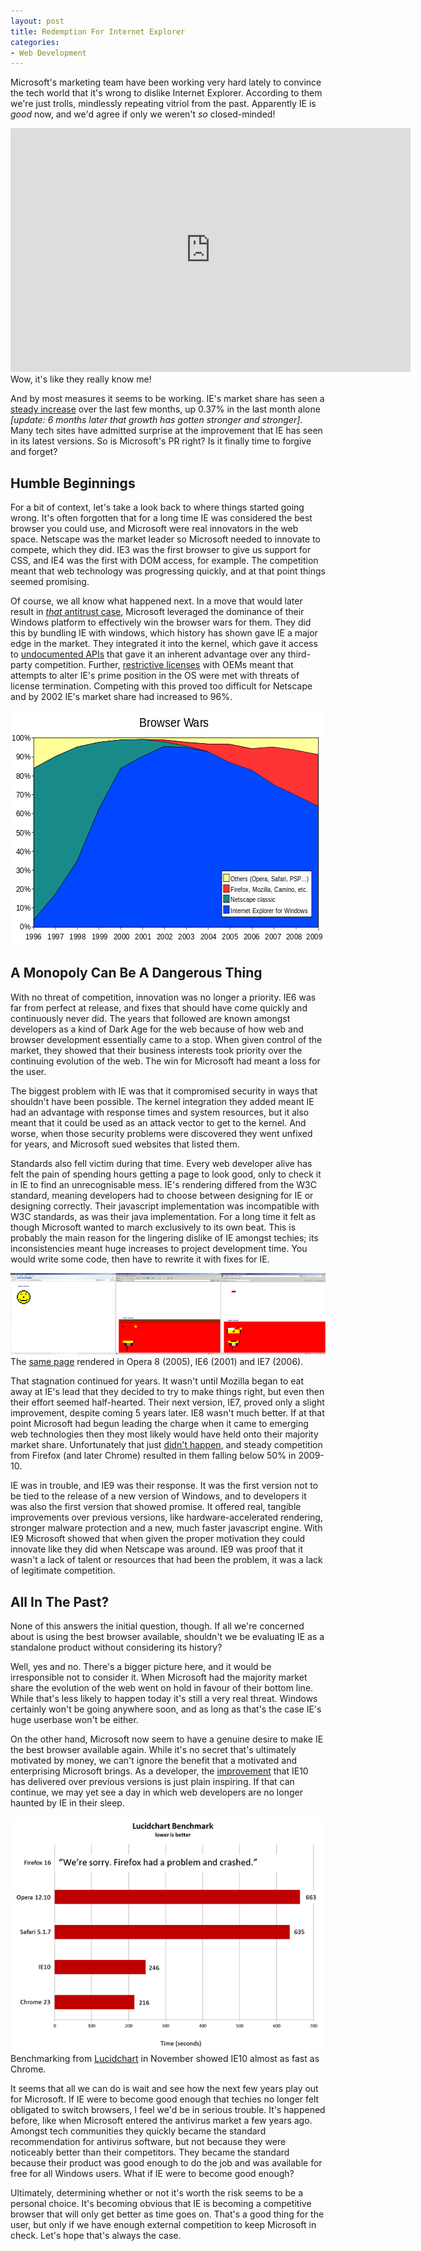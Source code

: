 ```yaml
---
layout: post
title: Redemption For Internet Explorer
categories:
- Web Development
---
```


Microsoft's marketing team have been working very hard lately to convince the tech world that it's wrong to dislike Internet Explorer. According to them we're just trolls, mindlessly repeating vitriol from the past. Apparently IE is <em>good</em> now, and we'd agree if only we weren't <em>so</em> closed-minded!

<div class="video-container">
	<iframe width="640" height="390" src="http://www.youtube.com/embed/lD9FAOPBiDk?feature=player_detailpage" frameborder="0">
	</iframe>
</div>
<span class="post-caption">Wow, it's like they really know me!</span>

And by most measures it seems to be working. IE's market share has seen a <a href="http://arstechnica.com/information-technology/2013/02/internet-explorer-still-growing-as-windows-7-starts-its-decline/">steady increase</a> over the last few months, up 0.37% in the last month alone <em>[update: 6 months later that growth has gotten stronger and stronger]</em>. Many tech sites have admitted surprise at the improvement that IE has seen in its latest versions. So is Microsoft's PR right? Is it finally time to forgive and forget?

## Humble Beginnings
For a bit of context, let's take a look back to where things started going wrong. It's often forgotten that for a long time IE was considered the best browser you could use, and Microsoft were real innovators in the web space. Netscape was the market leader so Microsoft needed to innovate to compete, which they did. IE3 was the first browser to give us support for CSS, and IE4 was the first with DOM access, for example. The competition meant that web technology was progressing quickly, and at that point things seemed promising.

Of course, we all know what happened next. In a move that would later result in <a href="http://en.wikipedia.org/wiki/United_States_v._Microsoft"><em>that</em> antitrust case</a>, Microsoft leveraged the dominance of their Windows platform to effectively win the browser wars for them. They did this by bundling IE with windows, which history has shown gave IE a major edge in the market. They integrated it into the kernel, which gave it access to <a href="http://www.sonic.net/~undoc/comes_v_microsoft/comes_v_ms_schulman_opinions.txt">undocumented APIs</a> that gave it an inherent advantage over any third-party competition. Further, <a href="http://www.justice.gov/atr/cases/f3800/msjudgex.htm#vc">restrictive licenses</a> with OEMs meant that attempts to alter IE's prime position in the OS were met with threats of license termination. Competing with this proved too difficult for Netscape and by 2002 IE's market share had increased to 96%.

<img src="/assets/images/33.png">

## A Monopoly Can Be A Dangerous Thing
With no threat of competition, innovation was no longer a priority. IE6 was far from perfect at release, and fixes that should have come quickly and continuously never did. The years that followed are known amongst developers as a kind of Dark Age for the web because of how web and browser development essentially came to a stop. When given control of the market, they showed that their business interests took priority over the continuing evolution of the web. The win for Microsoft had meant a loss for the user.

The biggest problem with IE was that it compromised security in ways that shouldn't have been possible. The kernel integration they added meant IE had an advantage with response times and system resources, but it also meant that it could be used as an attack vector to get to the kernel. And worse, when those security problems were discovered they went unfixed for years, and Microsoft sued websites that listed them.

Standards also fell victim during that time. Every web developer alive has felt the pain of spending hours getting a page to look good, only to check it in IE to find an unrecognisable mess. IE's rendering differed from the W3C standard, meaning developers had to choose between designing for IE or designing correctly. Their javascript implementation was incompatible with W3C standards, as was their java implementation. For a long time it felt as though Microsoft wanted to march exclusively to its own beat. This is probably the main reason for the lingering dislike of IE amongst techies; its inconsistencies meant huge increases to project development time. You would write some code, then have to rewrite it with fixes for IE.

<img src="/assets/images/35.png">
<span class="post-caption">The <a href="http://www.webstandards.org/files/acid2/test.html#top">same page</a> rendered in Opera 8 (2005), IE6 (2001) and IE7 (2006).</span>

That stagnation continued for years. It wasn't until Mozilla began to eat away at IE's lead that they decided to try to make things right, but even then their effort seemed half-hearted. Their next version, IE7, proved only a slight improvement, despite coming 5 years later. IE8 wasn't much better. If at that point Microsoft had begun leading the charge when it came to emerging web technologies then they most likely would have held onto their majority market share. Unfortunately that just <a href="http://html5readiness.com/">didn't happen</a>, and steady competition from Firefox (and later Chrome) resulted in them falling below 50% in 2009-10.

IE was in trouble, and IE9 was their response. It was the first version not to be tied to the release of a new version of Windows, and to developers it was also the first version that showed promise. It offered real, tangible improvements over previous versions, like hardware-accelerated rendering, stronger malware protection and a new, much faster javascript engine. With IE9 Microsoft showed that when given the proper motivation they could innovate like they did when Netscape was around. IE9 was proof that it wasn't a lack of talent or resources that had been the problem, it was a lack of legitimate competition.

## All In The Past?
None of this answers the initial question, though. If all we're concerned about is using the best browser available, shouldn't we be evaluating IE as a standalone product without considering its history? 

Well, yes and no. There's a bigger picture here, and it would be irresponsible not to consider it.  When Microsoft had the majority market share the evolution of the web went on hold in favour of their bottom line. While that's less likely to happen today it's still a very real threat. Windows certainly won't be going anywhere soon, and as long as that's the case IE's huge userbase won't be either.

On the other hand, Microsoft now seem to have a genuine desire to make IE the best browser available again. While it's no secret that's ultimately motivated by money, we can't ignore the benefit that a motivated and enterprising Microsoft brings. As a developer, the <a href="http://www.tomshardware.com/reviews/internet-explorer-10-chrome-23-windows-8,3349.html">improvement</a> that IE10 has delivered over previous versions is just plain inspiring. If that can continue, we may yet see a day in which web developers are no longer haunted by IE in their sleep.

<img src="/assets/images/36.png">
<span class="post-caption">Benchmarking from <a href="http://www.lucidchart.com/techblog/2012/11/14/ie10-how-does-it-really-stack-up/">Lucidchart</a> in November showed IE10 almost as fast as Chrome.</span>

It seems that all we can do is wait and see how the next few years play out for Microsoft. If IE were to become good enough that techies no longer felt obligated to switch browsers, I feel we'd be in serious trouble. It's happened before, like when Microsoft entered the antivirus market a few years ago. Amongst tech communities they quickly became the standard recommendation for antivirus software, but not because they were noticeably better than their competitors. They became the standard because their product was good enough to do the job and was available for free for all Windows users. What if IE were to become good enough? 

Ultimately, determining whether or not it's worth the risk seems to be a personal choice. It's becoming obvious that IE is becoming a competitive browser that will only get better as time goes on. That's a good thing for the user, but only if we have enough external competition to keep Microsoft in check. Let's hope that's always the case.